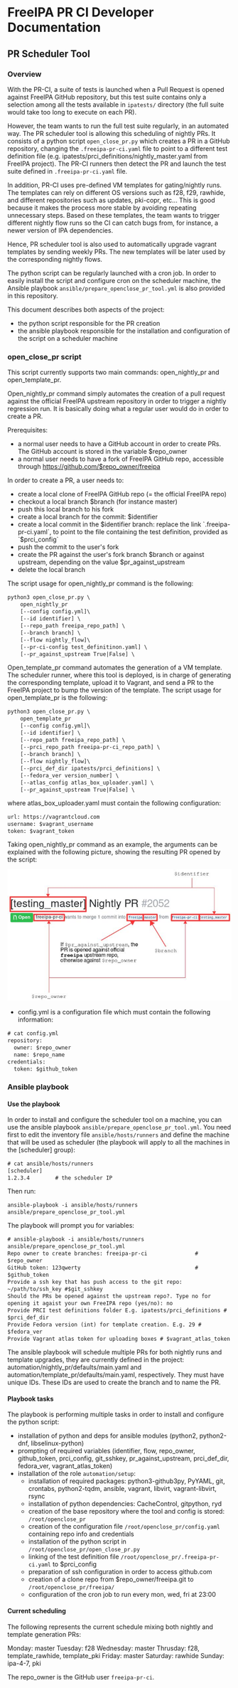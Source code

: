 # FreeIPA PR CI Developer Documentation

## PR Scheduler Tool

### Overview

With the PR-CI, a suite of tests is launched when a Pull Request is opened
against FreeIPA GitHub repository, but this test suite contains only a
selection among all the tests available in `ipatests/` directory (the
full suite would take too long to execute on each PR).

However, the team wants to run the full test suite regularly, in an automated
way. The PR scheduler tool is allowing this scheduling of nightly PRs. It
consists of a python script `open_close_pr.py` which creates a PR in a GitHub
repository, changing the `.freeipa-pr-ci.yaml` file to point to a different
test definition file (e.g. ipatests/prci_definitions/nightly_master.yaml from
FreeIPA project). The PR-CI runners then detect the PR and launch the test
suite defined in `.freeipa-pr-ci.yaml` file.

In addition, PR-CI uses pre-defined VM templates for gating/nightly runs.
The templates can rely on different OS versions such as f28, f29, rawhide,
and different repositories such as updates, pki-copr, etc... This is good
because it makes the process more stable by avoiding repeating unnecessary
steps. Based on these templates, the team wants to trigger different nightly
flow runs so the CI can catch bugs from, for instance, a newer version of
IPA dependencies.

Hence, PR scheduler tool is also used to automatically upgrade vagrant
templates by sending weekly PRs. The new templates will be later used by the
corresponding nightly flows.

The python script can be regularly launched with a cron job. In order to
easily install the script and configure cron on the scheduler machine,
the Ansible playbook `ansible/prepare_openclose_pr_tool.yml` is also
provided in this repository.

This document describes both aspects of the project:
* the python script responsible for the PR creation
* the ansible playbook responsible for the installation and configuration
of the script on a scheduler machine

### open_close_pr script

This script currently supports two main commands: open_nightly_pr and
open_template_pr.

Open_nightly_pr command simply automates the creation of a pull request
against the official FreeIPA upstream repository in order to trigger a
nightly regression run. It is basically doing what a regular user
would do in order to create a PR.

Prerequisites:
- a normal user needs to have a GitHub account in order to create PRs.
The GitHub account is stored in the variable $repo_owner
- a normal user needs to have a fork of FreeIPA GitHub repo, accessible
through https://github.com/$repo_owner/freeipa

In order to create a PR, a user needs to:
- create a local clone of FreeIPA GitHub repo (= the official FreeIPA repo)
- checkout a local branch $branch (for instance master)
- push this local branch to his fork
- create a local branch for the commit: $identifier
- create a local commit in the $identifier branch: replace the link
`.freeipa-pr-ci.yaml`, to point to the file containing the test definition,
provided as `$prci_config`
- push the commit to the user's fork
- create the PR against the user's fork branch $branch or against upstream,
depending on the value $pr_against_upstream
- delete the local branch

The script usage for open_nightly_pr command is the following:
```
python3 open_close_pr.py \
    open_nightly_pr
    [--config config.yml]\
    [--id identifier] \
    [--repo_path freeipa_repo_path] \
    [--branch branch] \
    [--flow nightly_flow]\
    [--pr-ci-config test_definitinon.yaml] \
    [--pr_against_upstream True|False] \
```
Open_template_pr command automates the generation of a VM template. The
scheduler runner, where this tool is deployed, is in charge of generating
the corresponding template, upload it to Vagrant, and send a PR to the
FreeIPA project to bump the version of the template. The script usage
for open_template_pr is the following:
```
python3 open_close_pr.py \
    open_template_pr
    [--config config.yml]\
    [--id identifier] \
    [--repo_path freeipa_repo_path] \
    [--prci_repo_path freeipa-pr-ci_repo_path] \
    [--branch branch] \
    [--flow nightly_flow]\
    [--prci_def_dir ipatests/prci_definitions] \
    [--fedora_ver version_number] \
    [--atlas_config atlas_box_uploader.yaml] \
    [--pr_against_upstream True|False] \
```

where atlas_box_uploader.yaml must contain the following configuration:
```
url: https://vagrantcloud.com
username: $vagrant_username
token: $vagrant_token
```

Taking open_nightly_pr command as an example, the arguments can be
explained with the following picture, showing the resulting PR opened by
the script:

![open_close_pr.jpg](images/open_close_pr.jpg)

* config.yml is a configuration file which must contain the following
information:
```
# cat config.yml
repository:
  owner: $repo_owner
  name: $repo_name
credentials:
  token: $github_token
```


### Ansible playbook

#### Use the playbook

In order to install and configure the scheduler tool on a machine, you can
use the ansible playbook `ansible/prepare_openclose_pr_tool.yml`. You need
first to edit the inventory file `ansible/hosts/runners` and define the
machine that will be used as scheduler (the playbook will apply to all
 the machines in the [scheduler] group):
```
# cat ansible/hosts/runners
[scheduler]
1.2.3.4        # the scheduler IP
```

Then run:
```
ansible-playbook -i ansible/hosts/runners ansible/prepare_openclose_pr_tool.yml
```

The playbook will prompt you for variables:
```
# ansible-playbook -i ansible/hosts/runners ansible/prepare_openclose_pr_tool.yml
Repo owner to create branches: freeipa-pr-ci               # $repo_owner
GitHub token: 123qwerty                                    # $github_token
Provide a ssh key that has push access to the git repo: ~/path/to/ssh_key #$git_sshkey
Should the PRs be opened against the upstream repo?. Type no for opening it agaist your own FreeIPA repo (yes/no): no
Provide PRCI test definitions folder E.g. ipatests/prci_definitions # $prci_def_dir
Provide Fedora version (int) for template creation. E.g. 29 # $fedora_ver
Provide Vagrant atlas token for uploading boxes # $vagrant_atlas_token
```

The ansible playbook will schedule multiple PRs for both nightly runs and template
upgrades, they are currently defined in the project: automation/nightly_pr/defaults/main.yaml
and automation/template_pr/defaults/main.yaml, respectively. They must have unique IDs.
These IDs are used to create the branch and to name the PR.


#### Playbook tasks

The playbook is performing multiple tasks in order to install and configure
the python script:
* installation of python and deps for ansible modules (python2, python2-dnf,
libselinux-python)
* prompting of required variables (identifier, flow, repo_owner,
github_token, prci_config, git_sshkey, pr_against_upstream, prci_def_dir,
fedora_ver, vagrant_atlas_token)
* installation of the role `automation/setup`:
  * installation of required packages: python3-github3py, PyYAML, git, crontabs,
  python2-tqdm, ansible, vagrant, libvirt, vagrant-libvirt, rsync
  * installation of python dependencies: CacheControl, gitpython, ryd
  * creation of the base repository where the tool and config is stored:
`/root/openclose_pr`
  * creation of the configuration file `/root/openclose_pr/config.yaml`
containing repo info and credentials
  * installation of the python script in `/root/openclose_pr/open_close_pr.py`
  * linking of the test definition file
`/root/openclose_pr/.freeipa-pr-ci.yaml` to $prci_config
  * preparation of ssh configuration in order to access github.com
  * creation of a clone repo from $repo_owner/freeipa.git to
`/root/openclose_pr/freeipa/`
  * configuration of the cron job to run every mon, wed, fri at 23:00

#### Current scheduling

The following represents the current schedule mixing both nightly and
template generation PRs:

Monday: master
Tuesday: f28
Wednesday: master
Thrusday: f28, template_rawhide, template_pki
Friday: master
Saturday: rawhide
Sunday: ipa-4-7, pki

The repo_owner is the GitHub user `freeipa-pr-ci`.

